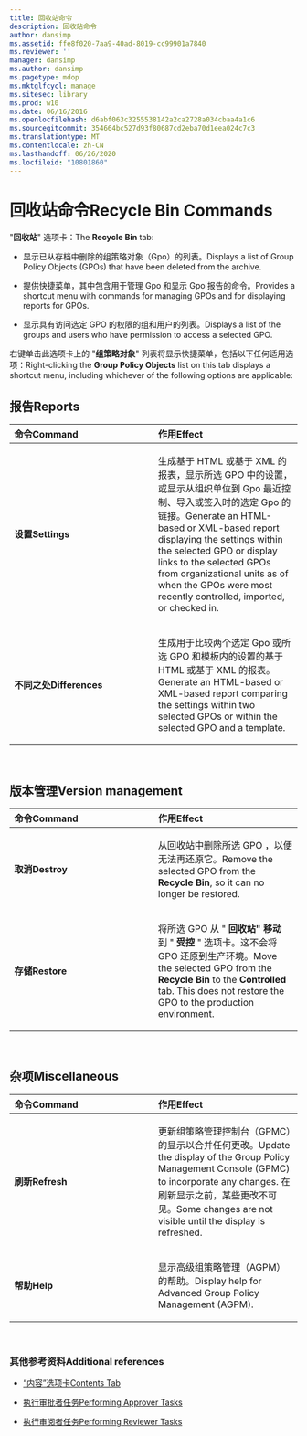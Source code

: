 ```yaml
---
title: 回收站命令
description: 回收站命令
author: dansimp
ms.assetid: ffe8f020-7aa9-40ad-8019-cc99901a7840
ms.reviewer: ''
manager: dansimp
ms.author: dansimp
ms.pagetype: mdop
ms.mktglfcycl: manage
ms.sitesec: library
ms.prod: w10
ms.date: 06/16/2016
ms.openlocfilehash: d6abf063c3255538142a2ca2728a034cbaa4a1c6
ms.sourcegitcommit: 354664bc527d93f80687cd2eba70d1eea024c7c3
ms.translationtype: MT
ms.contentlocale: zh-CN
ms.lasthandoff: 06/26/2020
ms.locfileid: "10801860"
---
```

# <span data-ttu-id="201cc-103">回收站命令</span><span class="sxs-lookup"><span data-stu-id="201cc-103">Recycle Bin Commands</span></span>


<span data-ttu-id="201cc-104">"**回收站**" 选项卡：</span><span class="sxs-lookup"><span data-stu-id="201cc-104">The **Recycle Bin** tab:</span></span>

-   <span data-ttu-id="201cc-105">显示已从存档中删除的组策略对象（Gpo）的列表。</span><span class="sxs-lookup"><span data-stu-id="201cc-105">Displays a list of Group Policy Objects (GPOs) that have been deleted from the archive.</span></span>

-   <span data-ttu-id="201cc-106">提供快捷菜单，其中包含用于管理 Gpo 和显示 Gpo 报告的命令。</span><span class="sxs-lookup"><span data-stu-id="201cc-106">Provides a shortcut menu with commands for managing GPOs and for displaying reports for GPOs.</span></span>

-   <span data-ttu-id="201cc-107">显示具有访问选定 GPO 的权限的组和用户的列表。</span><span class="sxs-lookup"><span data-stu-id="201cc-107">Displays a list of the groups and users who have permission to access a selected GPO.</span></span>

<span data-ttu-id="201cc-108">右键单击此选项卡上的 "**组策略对象**" 列表将显示快捷菜单，包括以下任何适用选项：</span><span class="sxs-lookup"><span data-stu-id="201cc-108">Right-clicking the **Group Policy Objects** list on this tab displays a shortcut menu, including whichever of the following options are applicable:</span></span>

## <span data-ttu-id="201cc-109">报告</span><span class="sxs-lookup"><span data-stu-id="201cc-109">Reports</span></span>


<table>
<colgroup>
<col width="50%" />
<col width="50%" />
</colgroup>
<thead>
<tr class="header">
<th align="left"><span data-ttu-id="201cc-110">命令</span><span class="sxs-lookup"><span data-stu-id="201cc-110">Command</span></span></th>
<th align="left"><span data-ttu-id="201cc-111">作用</span><span class="sxs-lookup"><span data-stu-id="201cc-111">Effect</span></span></th>
</tr>
</thead>
<tbody>
<tr class="odd">
<td align="left"><p><strong><span data-ttu-id="201cc-112">设置</span><span class="sxs-lookup"><span data-stu-id="201cc-112">Settings</span></span></strong></p></td>
<td align="left"><p><span data-ttu-id="201cc-113">生成基于 HTML 或基于 XML 的报表，显示所选 GPO 中的设置，或显示从组织单位到 Gpo 最近控制、导入或签入时的选定 Gpo 的链接。</span><span class="sxs-lookup"><span data-stu-id="201cc-113">Generate an HTML-based or XML-based report displaying the settings within the selected GPO or display links to the selected GPOs from organizational units as of when the GPOs were most recently controlled, imported, or checked in.</span></span></p></td>
</tr>
<tr class="even">
<td align="left"><p><strong><span data-ttu-id="201cc-114">不同之处</span><span class="sxs-lookup"><span data-stu-id="201cc-114">Differences</span></span></strong></p></td>
<td align="left"><p><span data-ttu-id="201cc-115">生成用于比较两个选定 Gpo 或所选 GPO 和模板内的设置的基于 HTML 或基于 XML 的报表。</span><span class="sxs-lookup"><span data-stu-id="201cc-115">Generate an HTML-based or XML-based report comparing the settings within two selected GPOs or within the selected GPO and a template.</span></span></p></td>
</tr>
</tbody>
</table>

 

## <span data-ttu-id="201cc-116">版本管理</span><span class="sxs-lookup"><span data-stu-id="201cc-116">Version management</span></span>


<table>
<colgroup>
<col width="50%" />
<col width="50%" />
</colgroup>
<thead>
<tr class="header">
<th align="left"><span data-ttu-id="201cc-117">命令</span><span class="sxs-lookup"><span data-stu-id="201cc-117">Command</span></span></th>
<th align="left"><span data-ttu-id="201cc-118">作用</span><span class="sxs-lookup"><span data-stu-id="201cc-118">Effect</span></span></th>
</tr>
</thead>
<tbody>
<tr class="odd">
<td align="left"><p><strong><span data-ttu-id="201cc-119">取消</span><span class="sxs-lookup"><span data-stu-id="201cc-119">Destroy</span></span></strong></p></td>
<td align="left"><p><span data-ttu-id="201cc-120">从回收站中删除所选 GPO <strong> </strong> ，以便无法再还原它。</span><span class="sxs-lookup"><span data-stu-id="201cc-120">Remove the selected GPO from the <strong>Recycle Bin</strong>, so it can no longer be restored.</span></span></p></td>
</tr>
<tr class="even">
<td align="left"><p><strong><span data-ttu-id="201cc-121">存储</span><span class="sxs-lookup"><span data-stu-id="201cc-121">Restore</span></span></strong></p></td>
<td align="left"><p><span data-ttu-id="201cc-122">将所选 GPO 从 " <strong> 回收站" 移动 </strong> 到 " <strong> 受控 </strong> " 选项卡。这不会将 GPO 还原到生产环境。</span><span class="sxs-lookup"><span data-stu-id="201cc-122">Move the selected GPO from the <strong>Recycle Bin</strong> to the <strong>Controlled</strong> tab. This does not restore the GPO to the production environment.</span></span></p></td>
</tr>
</tbody>
</table>

 

## <span data-ttu-id="201cc-123">杂项</span><span class="sxs-lookup"><span data-stu-id="201cc-123">Miscellaneous</span></span>


<table>
<colgroup>
<col width="50%" />
<col width="50%" />
</colgroup>
<thead>
<tr class="header">
<th align="left"><span data-ttu-id="201cc-124">命令</span><span class="sxs-lookup"><span data-stu-id="201cc-124">Command</span></span></th>
<th align="left"><span data-ttu-id="201cc-125">作用</span><span class="sxs-lookup"><span data-stu-id="201cc-125">Effect</span></span></th>
</tr>
</thead>
<tbody>
<tr class="odd">
<td align="left"><p><strong><span data-ttu-id="201cc-126">刷新</span><span class="sxs-lookup"><span data-stu-id="201cc-126">Refresh</span></span></strong></p></td>
<td align="left"><p><span data-ttu-id="201cc-127">更新组策略管理控制台（GPMC）的显示以合并任何更改。</span><span class="sxs-lookup"><span data-stu-id="201cc-127">Update the display of the Group Policy Management Console (GPMC) to incorporate any changes.</span></span> <span data-ttu-id="201cc-128">在刷新显示之前，某些更改不可见。</span><span class="sxs-lookup"><span data-stu-id="201cc-128">Some changes are not visible until the display is refreshed.</span></span></p></td>
</tr>
<tr class="even">
<td align="left"><p><strong><span data-ttu-id="201cc-129">帮助</span><span class="sxs-lookup"><span data-stu-id="201cc-129">Help</span></span></strong></p></td>
<td align="left"><p><span data-ttu-id="201cc-130">显示高级组策略管理（AGPM）的帮助。</span><span class="sxs-lookup"><span data-stu-id="201cc-130">Display help for Advanced Group Policy Management (AGPM).</span></span></p></td>
</tr>
</tbody>
</table>

 

### <span data-ttu-id="201cc-131">其他参考资料</span><span class="sxs-lookup"><span data-stu-id="201cc-131">Additional references</span></span>

-   [<span data-ttu-id="201cc-132">“内容”选项卡</span><span class="sxs-lookup"><span data-stu-id="201cc-132">Contents Tab</span></span>](contents-tab-agpm30ops.md)

-   [<span data-ttu-id="201cc-133">执行审批者任务</span><span class="sxs-lookup"><span data-stu-id="201cc-133">Performing Approver Tasks</span></span>](performing-approver-tasks-agpm30ops.md)

-   [<span data-ttu-id="201cc-134">执行审阅者任务</span><span class="sxs-lookup"><span data-stu-id="201cc-134">Performing Reviewer Tasks</span></span>](performing-reviewer-tasks-agpm30ops.md)

 

 





